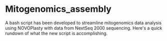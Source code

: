 # Mitogenomics_assembly
A bash script has been developed to streamline mitogenomics data analysis using NOVOPlasty with data from NextSeq 2000 sequencing. Here's a quick rundown of what the new script is accomplishing.
